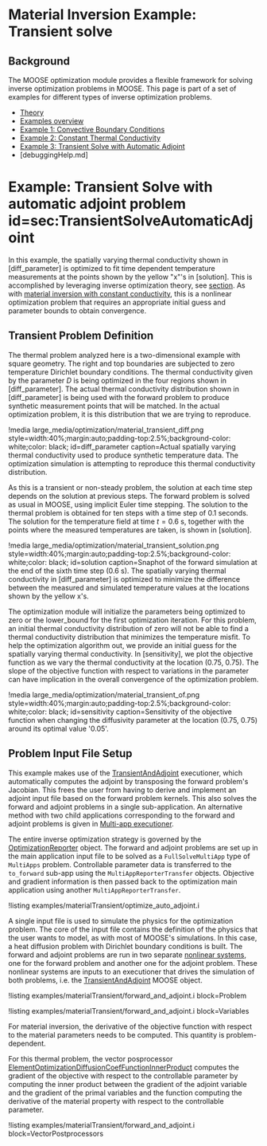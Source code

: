 # Material Inversion Example: Transient solve

## Background

The MOOSE optimization module provides a flexible framework for solving inverse optimization problems in MOOSE.  This page is part of a set of examples for different types of inverse optimization problems.

- [Theory](theory/InvOptTheory.md)
- [Examples overview](optimization/examples/index.md)
- [Example 1: Convective Boundary Conditions](materialInv_ConvectiveBC.md)
- [Example 2: Constant Thermal Conductivity](materialInv_ConstK.md)
- [Example 3: Transient Solve with Automatic Adjoint](material_transient.md)
- [debuggingHelp.md]

# Example: Transient Solve with automatic adjoint problem id=sec:TransientSolveAutomaticAdjoint

In this example, the spatially varying thermal conductivity shown in [diff_parameter] is optimized
to fit time dependent temperature measurements at the points shown by the yellow "x"'s in
[solution]. This is accomplished
by leveraging inverse optimization theory, see [section](theory/InvOptTheory.md#sec:material_inversion). As
with [material inversion with constant conductivity](materialInv_ConstK.md), this is a nonlinear optimization
problem that requires an appropriate initial guess and parameter bounds to obtain convergence.

## Transient Problem Definition

The thermal problem analyzed here is a two-dimensional example with square geometry. The right
and top boundaries are subjected to zero temperature Dirichlet boundary conditions. The thermal
conductivity given by the parameter $D$ is being optimized in the four regions shown in
[diff_parameter].  The actual thermal conductivity distribution shown in [diff_parameter] is being
used with the forward problem to produce synthetic measurement points that will be matched.  In the
actual optimization problem, it is this distribution that we are trying to reproduce.

!media large_media/optimization/material_transient_diff.png
       style=width:40%;margin:auto;padding-top:2.5%;background-color: white;color: black;
       id=diff_parameter
       caption=Actual spatially varying thermal conductivity used to produce synthetic temperature
       data. The optimization simulation is attempting to reproduce this thermal conductivity
       distribution.

As this is a transient or non-steady problem, the solution at each time step depends on the solution
at previous steps. The forward problem is solved as usual in MOOSE, using implicit Euler time stepping.
The solution to the thermal problem is obtained for ten steps with a time step of 0.1 seconds. The
solution for the temperature field at time $t=0.6$ s, together with the points where the measured temperatures are taken, is shown in [solution].

!media large_media/optimization/material_transient_solution.png
       style=width:40%;margin:auto;padding-top:2.5%;background-color: white;color: black;
       id=solution
       caption=Snaphot of the forward simulation at the end of the sixth time step (0.6 s). The
       spatially varying thermal conductivity in [diff_parameter] is optimized to minimize the
       difference between the measured and simulated temperature values at the locations shown by
       the yellow x's.

The optimization module will initialize the parameters being optimized to zero or the lower_bound
for the first optimization iteration. For this problem, an initial thermal conductivity
distribution of zero will not be able to find a thermal conductivity distribution that minimizes the
temperature misfit. To help the optimization algorithm out, we provide an initial guess for the
spatially varying thermal conductivity. In [sensitivity],
we plot the objective function as we vary the thermal conductivity at the
location
(0.75, 0.75). The slope of the objective function with respect to variations in the parameter can
have implication in the overall convergence of the optimization problem.

!media large_media/optimization/material_transient_of.png
       style=width:40%;margin:auto;padding-top:2.5%;background-color: white;color: black;
       id=sensitivity
       caption=Sensitivity of the objective function when changing the diffusivity parameter at
       the location (0.75, 0.75) around its optimal value '0.05'.


## Problem Input File Setup

This example makes use of the [TransientAndAdjoint](TransientAndAdjoint.md) executioner, which automatically computes the adjoint by transposing the forward problem's Jacobian.  This frees the user from having to derive and implement an adjoint input file based on the forward problem kernels.  This also solves the forward and adjoint problems in a single sub-application. An alternative method with two child applications corresponding to the forward and adjoint problems is given in [Multi-app executioner](materialInv_ConstK.md#sec:MultiAppExecutioner).

The entire inverse optimization strategy is governed by the [OptimizationReporter](OptimizationReporter.md) object.
The forward and adjoint problems are set up in the main application input file to be solved as a `FullSolveMultiApp` type of
`MultiApps` problem.  Controllable parameter data is transferred to the `to_forward` sub-app using the `MultiAppReporterTransfer` objects.  Objective and gradient information is then passed back to the optimization main application using another `MultiAppReporterTransfer`.

!listing examples/materialTransient/optimize_auto_adjoint.i

A single input file is used to simulate the physics for the optimization problem. The core of the input
file contains the definition of the physics that the user wants to model, as with most of MOOSE's
simulations.
In this case, a heat diffusion problem with Dirichlet boundary conditions is built. The forward and adjoint problems are run in two separate [nonlinear systems](NonlinearSystem.md), one for the forward problem and another one for the adjoint problem.
These nonlinear systems are inputs to an executioner that drives the simulation of both problems, i.e. the [TransientAndAdjoint](TransientAndAdjoint.md) MOOSE object.

!listing examples/materialTransient/forward_and_adjoint.i block=Problem

!listing examples/materialTransient/forward_and_adjoint.i block=Variables

For material inversion, the derivative of the objective function with respect to the material
parameters needs to be computed. This quantity is problem-dependent.

For this thermal problem, the vector posprocessor [ElementOptimizationDiffusionCoefFunctionInnerProduct](ElementOptimizationDiffusionCoefFunctionInnerProduct.md) computes the gradient of the objective with respect
to the controllable parameter by computing the inner
product between the gradient of the adjoint variable and the gradient of the primal variables and the function
computing the derivative of the material property with respect to the controllable parameter.

!listing examples/materialTransient/forward_and_adjoint.i block=VectorPostprocessors

